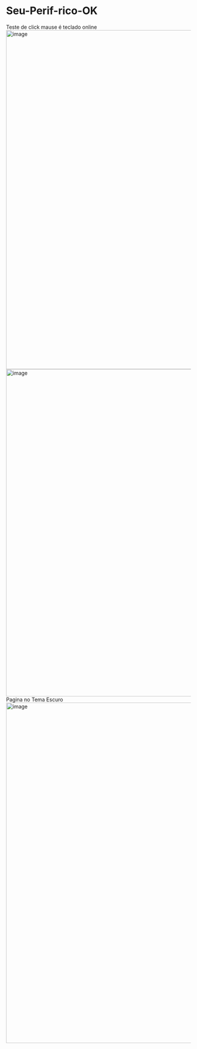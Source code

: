 # Seu-Perif-rico-OK
Teste de click mause é teclado online
<img width="1919" height="925" alt="image" src="https://github.com/user-attachments/assets/972b16c4-307b-4d8c-999d-8ab56993ae75" />
<img width="1133" height="893" alt="image" src="https://github.com/user-attachments/assets/4405b02a-d709-4c8d-a3b3-48f077cc16b1" />
Pagina no Tema Escuro
<img width="1908" height="929" alt="image" src="https://github.com/user-attachments/assets/6f8d9ef4-3c2a-408a-bfa3-9d2bd6ce27a7" />


